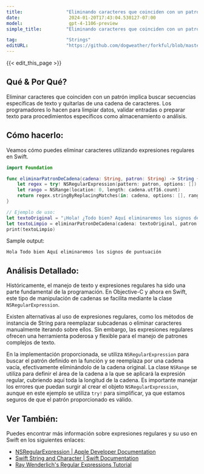 ```yaml
---
title:                "Eliminando caracteres que coinciden con un patrón"
date:                  2024-01-20T17:43:04.530127-07:00
model:                 gpt-4-1106-preview
simple_title:         "Eliminando caracteres que coinciden con un patrón"

tag:                  "Strings"
editURL:              "https://github.com/dogweather/forkful/blob/master/content/es/swift/deleting-characters-matching-a-pattern.md"
---
```


{{< edit_this_page >}}

## Qué & Por Qué?

Eliminar caracteres que coinciden con un patrón implica buscar secuencias específicas de texto y quitarlas de una cadena de caracteres. Los programadores lo hacen para limpiar datos, validar entradas o preparar texto para procedimientos específicos como almacenamiento o análisis.

## Cómo hacerlo:

Veamos cómo puedes eliminar caracteres utilizando expresiones regulares en Swift.

```Swift
import Foundation

func eliminarPatronDeCadena(cadena: String, patron: String) -> String {
    let regex = try! NSRegularExpression(pattern: patron, options: [])
    let rango = NSRange(location: 0, length: cadena.utf16.count)
    return regex.stringByReplacingMatches(in: cadena, options: [], range: rango, withTemplate: "")
}

// Ejemplo de uso:
let textoOriginal = "¡Hola! ¿Todo bien? Aquí eliminaremos los signos de puntuación."
let textoLimpio = eliminarPatronDeCadena(cadena: textoOriginal, patron: "[¡!¿?.,]")
print(textoLimpio)
```

Sample output:

```
Hola Todo bien Aquí eliminaremos los signos de puntuación
```

## Análisis Detallado:

Históricamente, el manejo de texto y expresiones regulares ha sido una parte fundamental de la programación. En Objective-C y ahora en Swift, este tipo de manipulación de cadenas se facilita mediante la clase `NSRegularExpression`.

Existen alternativas al uso de expresiones regulares, como los métodos de instancia de String para reemplazar subcadenas o eliminar caracteres manualmente iterando sobre ellos. Sin embargo, las expresiones regulares ofrecen una herramienta poderosa y flexible para el manejo de patrones complejos de texto.

En la implementación proporcionada, se utiliza `NSRegularExpression` para buscar el patrón definido en la función y se reemplaza por una cadena vacía, efectivamente eliminándolo de la cadena original. La clase `NSRange` se utiliza para definir el área de la cadena a la que se aplicará la expresión regular, cubriendo aquí toda la longitud de la cadena. Es importante manejar los errores que puedan surgir al crear el objeto `NSRegularExpression`, aunque en este ejemplo se utiliza `try!` para simplificar, ya que estamos seguros de que el patrón proporcionado es válido.

## Ver También:

Puedes encontrar más información sobre expresiones regulares y su uso en Swift en los siguientes enlaces:

- [NSRegularExpression | Apple Developer Documentation](https://developer.apple.com/documentation/foundation/nsregularexpression)
- [Swift String and Character | Swift Documentation](https://docs.swift.org/swift-book/LanguageGuide/StringsAndCharacters.html)
- [Ray Wenderlich's Regular Expressions Tutorial](https://www.raywenderlich.com/5765-regular-expressions-tutorial-getting-started)
